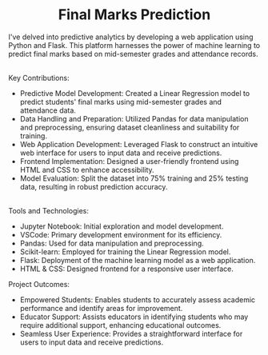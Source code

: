 <h1 align="center">Final Marks Prediction</h1>

I've delved into predictive analytics by developing a web application using Python and Flask. This platform harnesses the power of machine learning to predict final marks based on mid-semester grades and attendance records. <br><br>

Key Contributions:
<ul>
  <li>Predictive Model Development: Created a Linear Regression model to predict students' final marks using mid-semester grades and attendance data.</li>
  <li>Data Handling and Preparation: Utilized Pandas for data manipulation and preprocessing, ensuring dataset cleanliness and suitability for training.</li>
  <li>Web Application Development: Leveraged Flask to construct an intuitive web interface for users to input data and receive predictions.</li>
  <li>Frontend Implementation: Designed a user-friendly frontend using HTML and CSS to enhance accessibility.</li>
  <li>Model Evaluation: Split the dataset into 75% training and 25% testing data, resulting in robust prediction accuracy.</li>
</ul>
<br>
Tools and Technologies:
<ul>
  <li>Jupyter Notebook: Initial exploration and model development.</li>
  <li>VSCode: Primary development environment for its efficiency.</li>
  <li>Pandas: Used for data manipulation and preprocessing.</li>
  <li>Scikit-learn: Employed for training the Linear Regression model.</li>
  <li>Flask: Deployment of the machine learning model as a web application.</li>
  <li>HTML & CSS: Designed frontend for a responsive user interface.</li>
</ul>

Project Outcomes:
<ul>
  <li>Empowered Students: Enables students to accurately assess academic performance and identify areas for improvement.</li>
  <li>Educator Support: Assists educators in identifying students who may require additional support, enhancing educational outcomes.</li>
  <li>Seamless User Experience: Provides a straightforward interface for users to input data and receive predictions.</li>
</ul>
